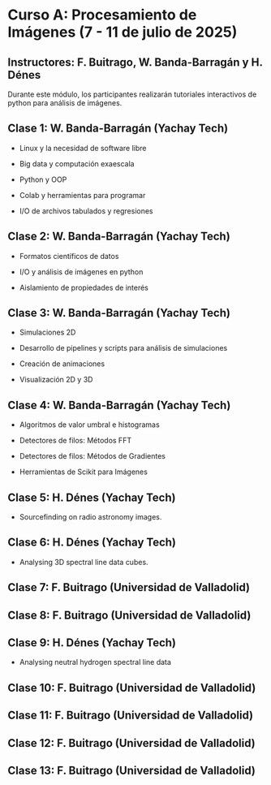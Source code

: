 # Curso A: Procesamiento de Imágenes (7 - 11 de julio de 2025)

## Instructores: F. Buitrago, W. Banda-Barragán y H. Dénes

Durante este módulo, los participantes realizarán tutoriales interactivos de python para análisis de imágenes.

## Clase 1: W. Banda-Barragán (Yachay Tech)

- Linux y la necesidad de software libre
  
- Big data y computación exaescala
  
- Python y OOP
  
- Colab y herramientas para programar
  
- I/O de archivos tabulados y regresiones

## Clase 2: W. Banda-Barragán (Yachay Tech)

- Formatos científicos de datos
  
- I/O y análisis de imágenes en python
  
- Aislamiento de propiedades de interés

## Clase 3: W. Banda-Barragán (Yachay Tech)

- Simulaciones 2D

- Desarrollo de pipelines y scripts para análisis de simulaciones

- Creación de animaciones
  
- Visualización 2D y 3D

## Clase 4: W. Banda-Barragán (Yachay Tech)

- Algoritmos de valor umbral e histogramas
  
- Detectores de filos: Métodos FFT

- Detectores de filos: Métodos de Gradientes
  
- Herramientas de Scikit para Imágenes

## Clase 5: H. Dénes (Yachay Tech)

- Sourcefinding on radio astronomy images.
  
## Clase 6: H. Dénes (Yachay Tech)

- Analysing 3D spectral line data cubes.

## Clase 7: F. Buitrago (Universidad de Valladolid)

## Clase 8: F. Buitrago (Universidad de Valladolid)

## Clase 9: H. Dénes (Yachay Tech)

- Analysing neutral hydrogen spectral line data
  
## Clase 10: F. Buitrago (Universidad de Valladolid)

## Clase 11: F. Buitrago (Universidad de Valladolid)

## Clase 12: F. Buitrago (Universidad de Valladolid)

## Clase 13: F. Buitrago (Universidad de Valladolid)


